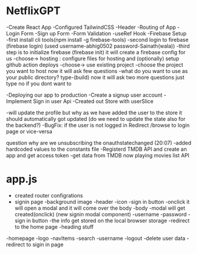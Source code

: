 # NetflixGPT

-Create React App
-Configured TailwindCSS
-Header
-Routing of App
-Login Form
-Sign up Form
-Form Validation
-useRef Hook 
-Firebase Setup    
    -first install cli tools(npm install -g firebase-tools)
    -second login to firebase (firebase login)   (used username-abhig0502 password-Sainath(wala))
    -third step is to initialize firebase (firebase init) it will create a firebase config for us
        -choose-> hosting : configure files for hosting and (optionally) setup github action deploys
        -choose-> use existing project
        -choose the project you want to host
        now it will ask few questions
        -what do you want to use as your public directory?
            type-(build)
        now it will ask two more questions just type no if you dont want to 

-Deploying our app to production 
-Create a signup user account
-Implement Sign in user Api
-Created out Store with userSlice

-will update the profile but why as we have added the user to the store it should automatically got updated (do we need to update the state also for the backend?)
-BugFix: if the user is not logged in Redirect /browse to login page or vice-versa

question why are we unsubscribing the onauthstatechanged (20:07)
-added hardcoded values to the constants file
-Registerd TMDB API and create an app and get access token
-get data from TMDB now playing movies list API

# app.js
 - created router configrations
  - signin page
    -background image
        -header
            -icon
            -sign in button
                -onclick it will open a modal and it will come over the body
        -body
            -modal will get created(onclick) (new signin modal component)
                -username
                -password
                -sign in button
                    -the info get stored on the local browser storage
                    -redirect to the home page
            -heading stuff

-homepage
    -logo
    -navItems
    -search
    -username
    -logout
        -delete user data
        -redirect to sigin in page
